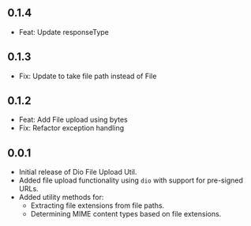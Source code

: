 ## 0.1.4

* Feat: Update responseType
## 0.1.3

* Fix: Update to take file path instead of File

## 0.1.2

* Feat: Add File upload using bytes
* Fix: Refactor exception handling

## 0.0.1

* Initial release of Dio File Upload Util.
* Added file upload functionality using `dio` with support for pre-signed URLs.
* Added utility methods for:
    - Extracting file extensions from file paths.
    - Determining MIME content types based on file extensions.

